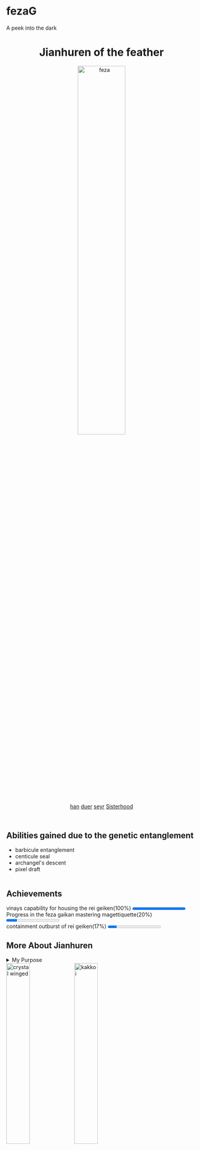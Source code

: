 # fezaG
A peek into the dark
<html lang="en">
<head>
    <title>stemG</title>
    <meta charset="UTF-8">
    <link rel="shortcut icon" type="image/png" href="https://assets.nflxext.com/us/ffe/siteui/common/icons/nficon2016.ico"/>
</head>
<body>
    <header>
        <h1>Jianhuren of the feather</h1>
        <img src="https://www.pixelstalk.net/wp-content/uploads/images1/Anime-Angel-Wings-Desktop-Background-full-HD-2.jpg" width="50%" alt="feza">
    <nav>
        <a href="#favFood">han</a>
        <a href="#achievements">duer</a>
        <a href="#me">seyr</a>
        <a href="https://youtu.be/9pdj4iJD08s" target="_blank">Sisterhood</a>
    </nav>
    </header>
    <section id="favFood">
        <h2>Abilities gained due to the genetic entanglement</h2>
        <ul>
            <li>barbicule entanglement</li>
            <li>centicule seal</li>
            <li>archangel's descent</li>
            <li>pixel draft</li>
        </ul>
        <img src="https://media.giphy.com/media/QCJlIDkOJDEIctfdzz/giphy.gif" alt=""dojutsu"/>
    </section>
    <section id="achievements">
        <h2>Achievements</h2>
        <label for="course">vinays capability for housing the rei geiken(100%)</label>
        <progress id="course" max="100" value="100">100%</progress>
        <br>
        <label for="capstone">Progress in the feza gaikan mastering magettiquette(20%)</label>
        <progress id="capstone" max="100" value="20">20%</progress>
        <br>
        <label for="goal">containment outburst of rei geiken(17%)</label>
        <progress id="goal" max="100" value="17">17%</progress>
    </section>
    <section id="me">
        <h2>More About Jianhuren</h2>
        <details>
            <summary>My Purpose</summary>
            <p>The sole purpose of the Jianhuren is to serve the feather and protect the feza gaikan.The stem guards are the only elite squadron of heroes capable of performing the ancient penta seal havoc that can contain the unforeseeable outburst of the feather's rei geiken. FIDELITY TO THE STEM! May the feather forever rest upon the bosom of the sisterhood!</p>
        </details>
    </section>
    <footer>
        <img src="https://www.pixelstalk.net/wp-content/uploads/images1/Anime-Angel-Wings-with-Magic-768x576.jpg" width="35%" alt="crystal winged">
        <img src="https://media.giphy.com/media/9dhgKatYHfEuA/giphy.gif" width="35%" alt="kakkoi"><hr>  
        This page was created by Jianhuren &amp; the sisterhood. To learn more about the feather, visit <a href="https://en.wikipedia.org/wiki/Feather" target="_blank">fezWeb</a>.
    </footer>
</body>    
</html>
